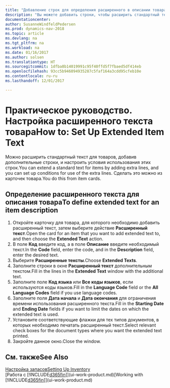```yaml
---
title: "Добавление строк для определения расширенного в описании товара"
description: "Вы можете добавить строки, чтобы расширить стандартный текст описания товара."
documentationcenter: 
author: SusanneWindfeldPedersen
ms.prod: dynamics-nav-2018
ms.topic: article
ms.devlang: na
ms.tgt_pltfrm: na
ms.workload: na
ms.date: 01/16/2017
ms.author: solsen
ms.translationtype: HT
ms.sourcegitcommit: 1dfba8b14019991c95f40ffd5f7fbaed5df414eb
ms.openlocfilehash: 93cc5b946094935287c5faf164a3cdd95cfeb10e
ms.contentlocale: ru-ru
ms.lasthandoff: 12/01/2017

---
```

# <a name="how-to-set-up-extended-item-text"></a><span data-ttu-id="d149d-103">Практическое руководство. Настройка расширенного текста товара</span><span class="sxs-lookup"><span data-stu-id="d149d-103">How to: Set Up Extended Item Text</span></span>
<span data-ttu-id="d149d-104">Можно расширить стандартный текст для товаров, добавив дополнительные строки, и настроить условия использования этих строк.</span><span class="sxs-lookup"><span data-stu-id="d149d-104">You can extend a standard text for items by adding extra lines, and you can set up conditions for use of the extra lines.</span></span> <span data-ttu-id="d149d-105">Сделать это можно из карточек товара.</span><span class="sxs-lookup"><span data-stu-id="d149d-105">You do this from item cards.</span></span>

## <a name="to-define-extended-text-for-an-item-description"></a><span data-ttu-id="d149d-106">Определение расширенного текста для описания товара</span><span class="sxs-lookup"><span data-stu-id="d149d-106">To define extended text for an item description</span></span>
1. <span data-ttu-id="d149d-107">Откройте карточку для товара, для которого необходимо добавить расширенный текст, затем выберите действие **Расширенный текст**.</span><span class="sxs-lookup"><span data-stu-id="d149d-107">Open the card for an item that you want to add extended text to, and then choose the **Extended Text** action.</span></span>
2. <span data-ttu-id="d149d-108">В поле **Код** введите код, а в поле **Описание** введите необходимый текст.</span><span class="sxs-lookup"><span data-stu-id="d149d-108">In the **Code** field, enter the code, and in the **Description** field, enter the desired text.</span></span>
3. <span data-ttu-id="d149d-109">Выберите **Расширенные тексты**.</span><span class="sxs-lookup"><span data-stu-id="d149d-109">Choose **Extended Texts**.</span></span>
4. <span data-ttu-id="d149d-110">Заполните строки в окне **Расширенный текст** дополнительным текстом.</span><span class="sxs-lookup"><span data-stu-id="d149d-110">Fill in the lines in the **Extended Text** window with the additional text.</span></span>
5. <span data-ttu-id="d149d-111">Заполните поле **Код языка** или **Все коды языков**, если используются коды языков.</span><span class="sxs-lookup"><span data-stu-id="d149d-111">Fill in the **Language Code** field or the **All Language Codes** field if you use language codes.</span></span>
6. <span data-ttu-id="d149d-112">Заполните поля **Дата начала** и **Дата окончания** для ограничения времени использования расширенного текста.</span><span class="sxs-lookup"><span data-stu-id="d149d-112">Fill in the **Starting Date** and **Ending Date** fields if you want to limit the dates on which the extended text is used.</span></span>
7. <span data-ttu-id="d149d-113">Установите соответствующие флажки для тех типов документов, в которых необходимо печатать расширенный текст.</span><span class="sxs-lookup"><span data-stu-id="d149d-113">Select relevant check boxes for the document types where you want the extended text printed.</span></span>
8. <span data-ttu-id="d149d-114">Закройте данное окно.</span><span class="sxs-lookup"><span data-stu-id="d149d-114">Close the window.</span></span>

## <a name="see-also"></a><span data-ttu-id="d149d-115">См. также</span><span class="sxs-lookup"><span data-stu-id="d149d-115">See Also</span></span>
[<span data-ttu-id="d149d-116">Настройка запасов</span><span class="sxs-lookup"><span data-stu-id="d149d-116">Setting Up Inventory</span></span>](inventory-setup-inventory.md)  
<span data-ttu-id="d149d-117">[Работа с [!INCLUDE[d365fin](includes/d365fin_md.md)]](ui-work-product.md)</span><span class="sxs-lookup"><span data-stu-id="d149d-117">[Working with [!INCLUDE[d365fin](includes/d365fin_md.md)]](ui-work-product.md)</span></span>

